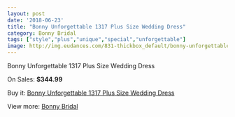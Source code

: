 ```yaml
---
layout: post
date: '2018-06-23'
title: "Bonny Unforgettable 1317 Plus Size Wedding Dress"
category: Bonny Bridal
tags: ["style","plus","unique","special","unforgettable"]
image: http://img.eudances.com/831-thickbox_default/bonny-unforgettable-1317-plus-size-wedding-dress.jpg
---
```

Bonny Unforgettable 1317 Plus Size Wedding Dress

On Sales: **$344.99**
<a href="https://www.eudances.com/en/bonny-bridal/283-bonny-unforgettable-1317-plus-size-wedding-dress.html"><amp-img layout="responsive" width="600" height="600" src="//img.eudances.com/831-thickbox_default/bonny-unforgettable-1317-plus-size-wedding-dress.jpg" alt="Bonny Unforgettable 1317 Plus Size Wedding Dress 0" /></a>
<a href="https://www.eudances.com/en/bonny-bridal/283-bonny-unforgettable-1317-plus-size-wedding-dress.html"><amp-img layout="responsive" width="600" height="600" src="//img.eudances.com/832-thickbox_default/bonny-unforgettable-1317-plus-size-wedding-dress.jpg" alt="Bonny Unforgettable 1317 Plus Size Wedding Dress 1" /></a>

Buy it: [Bonny Unforgettable 1317 Plus Size Wedding Dress](https://www.eudances.com/en/bonny-bridal/283-bonny-unforgettable-1317-plus-size-wedding-dress.html "Bonny Unforgettable 1317 Plus Size Wedding Dress")

View more: [Bonny Bridal](https://www.eudances.com/en/3-bonny-bridal "Bonny Bridal")